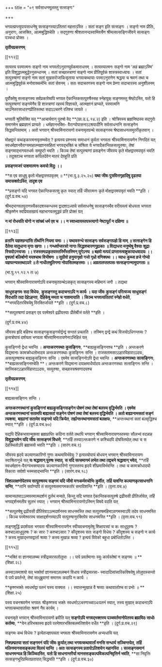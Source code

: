 +++
title = "०९ सर्वसाधनमूलस्तु सत्सङ्गः"

+++

भगवत्प्राप्त्युपायसाधनेषु सत्सङ्गस्याऽतितरां महत्ताऽस्ति । सतां सङ्ग इति सत्सङ्गः । सङ्गो नाम प्रीतिः, अनुरागः, आसक्तिः, आत्मबुद्धिश्चेति । सद्गुरुणा श्रीशतानन्दस्वामिवर्येण श्रीमत्सत्सङ्गिजीवने सत्सङ्गः पञ्चधा प्रोक्तः ।

**तृतीयप्रकरणम्**

[[११२]]

सत्यस्य परमात्मनः सङ्गो नाम भगवतोऽनुरागपूर्वकमाराधनम् । सत्यस्यात्मनः सङ्गो नाम ‘अहं ब्रह्माऽस्मि’ इति विशुद्धात्मबुद्धेरनुसन्धानम् । सतां सच्छास्त्राणां सङ्गो नाम प्रीतिपूर्वकं शास्त्रस्वाध्यायः । सतां सत्पुरुषाणां सङ्गो नाम सतां मुखसरोजान्निःसृताया भगवत्कथायाः परमाऽनुरागेण श्रद्धया च श्रवणं तथा च आत्मबुद्धिपूर्वकं मनोवाक्कर्मभिः सतां सेवनम् । सतः सदाचरणस्य सङ्गो नाम प्रेम्णा सदाचारस्य अनुशीलनम् ।

पूर्वोक्तेषु सत्सङ्गस्य सर्वप्रकारेष्वपि भगवत ऐकान्तिकसत्पुरुषैस्सह स्नेहयुक् सङ्गमस्तु श्रेष्ठोऽस्ति, यतो हि सत्पुरुषाणां सङ्गमेनैव हि शास्त्राणां रहस्यं विज्ञायते, आत्मज्ञानं प्राप्यते, परमात्मनि चाऽनितरसाधारणप्रीतिस्तथा सदाऽऽचरणे रतिश्च जायते ।

भगवती श्रुतिर्वक्ति यत् **आचार्यवान् पुरुषो वेद **(छा.उ.६.१४.२) इति । श्रोत्रियस्य ब्रह्मनिष्ठस्य सद्गुरोः समागमेन ब्रह्मज्ञानं प्राप्यते । धर्मज्ञानभक्ति- वैराग्योपासनाऽऽश्रयादीनि सर्वसाधनानि सत्सङ्गेन सिद्ध्यन्तितमाम् । अतो भगवान् श्रीस्वामिनारायणो वचनामृतग्रन्थे सत्सङ्गस्य श्रेष्ठसाधनत्वमुररीकृतवान् ।

मोक्षद्वारं कथङ्कारमनावृतम्भवेत् ? इत्यस्य प्रश्नस्य समाधानं कुर्वता भगवता श्रीस्वामिनारायणेन निगदितं यत् स्वधर्मज्ञानवैराग्यमाहात्म्यज्ञानसहितां भगवद्भक्तिं च संश्रिता ये भगवदैकान्तिकसत्पुरुषाः, तेषां सङ्गमाद्भागवतधर्मः सम्पुष्टो भवति । किञ्च तेषां सत्पुरुषाणां प्रसङ्गेन जीवस्य कृते मोक्षद्वारमपावृतं भवति । तदुक्तञ्च भगवता कपिलदेवेन मातरं देवहूतिं प्रति

**प्रसङ्गमजरं पाशमात्मनः कवयो विदुः ।।**

**स एव साधुषु कृतो मोक्षद्वारमपावृतम् ॥ **(भा.पु.३.२५.२०) **यथा जीवः पुत्रवित्तगृहादिषु दृढतया समासक्तोऽस्ति**,  **तादृश एव**

**प्रसङ्गो यदि भगवत ऐकान्तिकसत्सु कृतः स्यात् तर्हि जीवात्मनः कृते मोक्षद्वारमपावृतं भवति **इति । (दुर्ग.प्र.वच.५४)

श्रीमद्भागवतपुराणस्यैकादशस्कन्धस्य द्वादशाऽध्याये सर्वसाधनेषु सत्सङ्गस्यैव वरीयस्त्वं बोधयता भगवता श्रीकृष्णेन स्वप्रियसखायं महाभागवतमुद्धवं प्रति प्रोक्तं यत्

**न  मां रोधयति योगो न सांख्यं धर्म एव च ।।  न  स्वाध्यायस्तपस्त्यागो नेष्टापूर्तं न दक्षिणा ॥**

[[११३]]

**व्रतानि यज्ञश्छन्दांसि तीर्थानि नियमा यमाः ।।  यथावरुन्धे सत्सङ्गः सर्वसङ्गापहो हि माम् ॥ सत्सङ्गेन हि दैतेया यातुधाना मृगाः खगाः ।।  गन्धर्वाप्सरसो नागाः सिद्धाश्चारणगुह्यकाः ॥ विद्याधरा मनुष्येषु वैश्याः शूद्राः स्त्रियोऽन्त्यजाः ।।  रजस्तमःप्रकृतयस्तस्मिँस्तस्मिन् युगेऽनघ ॥ बहवो मत्पदं प्राप्तास्त्वाष्ट्रकायाधवादयः ।।  वृषपर्वा बलिर्बाणो मयश्चाथ विभीषणः ॥ सुग्रीवो हनुमानृक्षो गजो गृध्रो वणिक्पथः ।।  व्याधः कुब्जा व्रजे गोप्यो यज्ञपत्न्यस्तथाऽपरे ॥ ते नाधीतश्रुतिगणा नोपासितमहत्तमाः ।।  अव्रतातप्ततपसः सत्सङ्गान्मामुपागताः ॥**

(भा.पु.११.१२.१ तः ७)

भगवान् श्रीस्वामिनारायणोऽपि वचनामृतग्रन्थेऽसकृत् सत्सङ्गस्य महिमानं जगौ । तद्यथा

**साधुसङ्गमः सदा विधेयः**,  **कुसङ्गस्तु कदाचनाऽपि न कार्यः । यदा जीवः कुसङ्गं परित्यज्य साधुसङ्गं विदधाति तदा देहेऽहन्ता**,  **दैहिकेषु ममता च नाशमायाति । किञ्च भगवत्यतितरां स्नेहो वर्धते**,  **भगवदितरविषयेषु विरक्तिर्जायते **इति । (दुर्ग.प्र.वच.८)

**सत्पुरुषाणां प्रसङ्ग एव परमेश्वरे द्रढीयस्याः प्रीतेर्बीजं वर्तते **इति ।

(दुर्ग.प्र.वच.४४)

जीवस्य हृदि बहिश्च सत्सङ्गकुसङ्गयोर्द्वन्द्वं सन्ततं प्रचलति । तस्मिन् द्वन्द्वे कथं विजयोऽधिगन्तव्यः ? इत्यत्रोपायं दर्शयता भगवता श्रीस्वामिनारायणेनाऽभिहितं यत्

कुसङ्गिनो द्वेधा भवन्ति । **अन्तःकरणस्थाः कुसङ्गिनः**,  **बाह्यकुसङ्गिनश्च **इति । अन्तःकरणे विद्यमानाः कामक्रोधलोभादय अन्तःकरणस्थाः कुसङ्गिनः सन्ति । राजसतामसाऽऽहारविहाराऽऽदयः, असत्पुरुषाश्च बाह्यकुसङ्गिनः सन्ति । एवमेव सत्सङ्गिनोऽपि द्वेधा भवन्ति । **अन्तःकरणस्थाः सत्सङ्गिनः**,  **बाह्यसत्सङ्गिनश्चेति **।  अन्तःकरणे विद्यमाना दयाक्षमाधैर्यादय अन्तःकरणस्थाः सत्सङ्गिनः सन्ति । सात्त्विकाऽऽहारविहाराऽऽदयः, सत्पुरुषाः, सच्छास्त्रश्रवणादयश्च

**तृतीयप्रकरणम्**

[[११४]]

बाह्यसत्सङ्गिनः सन्ति ।

**अन्तःकरणस्थानां कुसङ्गिनां बाह्यकुसङ्गिसङ्गेन पोषणं तथा तेषां बलस्य वृद्धिर्भवति । एवमेव अन्तःकरणस्थानां सतामपि बाह्यसतां सङ्गेन पोषणं तथा तेषां बलस्य वृद्धिर्भवति । अतो बाह्यानामसतां सङ्गं त्यक्त्वा**,  **बाह्यानां सतामेव सङ्गमो यदि क्रियेत**,  **तर्ह्यन्तःस्थानामसतां बलक्षयः**,  **अन्तःस्थानां सतां बलवृद्धिश्च स्यात् **इति । (दुर्ग.प्र.वच.७०)

यद्यपि दैहिकभावान्मुक्त्वा ब्रह्मप्राप्तिः कठिना वर्तते तथापि भगवान् श्रीस्वामिनारायणस्तस्याः सौलभ्यं वदन्नाह **विशुद्धभावेन यदि जीवः सत्सङ्गमं विधत्ते**,  **तर्हि तस्याऽन्तःकरणे न कश्चिदपि दोषस्तिष्ठेत् तथा च स देहस्थितोऽपि ब्रह्मरूपो भवति **इति । (सारंग.वच.९)

जीवस्य हृदये कल्याणकारिणो गुणाः कथमाविर्भवेयुः ? इत्यस्योपायं बोधयन् भगवान् श्रीस्वामिनारायणः स्वाश्रितानूचे यत् **यः श्रद्धावान् पुरुषः स्यात्**,  **स यदि सत्समागमं लभेत तथा तद्वचने श्रद्धावान् भवेत्**,  **तर्हि स्वधर्मज्ञान-वैराग्यभक्त्यादयः कल्याणकारिणो गुणास्तस्य हृदये शीघ्रमाविर्भवन्ति । तथा च कामक्रोधादयो विकाराः सर्वशो भस्मसाद्भवन्ति **इति । (सारंग.वच.१८)

**त्रिंशल्लक्षणोपेतस्य सत्पुरुषस्य सङ्गमं यदि जीवो मनःकर्मवचोभिः कुर्वीत**,  **तर्हि यावन्ति कल्याणकृत्साधनानि सन्ति**,  **तानि सर्वाण्यपि तं सत्पुरुषसमागमकर्तारं समाविशन्ति **इति । (वृत्ता.वच.४)

सामान्यतयाऽऽत्मपरमात्मदर्शनं दुर्लभं मन्यते, किन्तु यदि भगवत ऐकान्तिकसत्पुरुषे द्रढीयसी प्रीतिर्जायेत, तर्हि भगवद्दर्शनमतीव सुलभं स्यात् । भगवान् श्रीस्वामिनारायणोऽस्मिन् विषये वदति यत्

**सत्पुरुषेषु द्रढीयसी प्रीतिरेवाऽऽत्मदर्शनस्य साधनमस्ति तथा सत्पुरुषमहिमाऽवगमस्याऽपि तदेव साधनमस्ति । किञ्च परमेश्वरस्य साक्षाद्दर्शनस्याऽपि सत्पुरुषानुरक्तिरेव साधनमस्ति **इति । (वृत्ता.वच.११)

सङ्गशुद्धिं प्रदर्शयता भगवता श्रीस्वामिनारायणेन स्वीयवचनामृतेषु शिक्षापत्र्यां च कः साधुपुरुषः ? कश्चाऽसाधुपुरुषः ? कः सारः ? कश्चाऽसारः ? कीदृशस्य सतः सङ्गो विधेयः ? कीदृशस्य च सङ्गो न कार्यः ? कस्य मुखाद्भगवद्वार्ता श्रव्या ? कस्य मुखान्न श्रव्या ? इत्ययं विवेको बहुधा प्रबोधितोऽस्ति ।

[[११५]]

**भक्तिं वा ज्ञानमालम्ब्य स्त्रीद्रव्यरसलोलुभाः ।।  पापे प्रवर्तमानाः स्युः कार्यस्तेषां न सङ्गमः ॥ **(शिक्षा.२८)

अस्याऽयमाशयो यत् भक्तेर्वा ज्ञानस्याऽवलम्बनं विधाय स्त्रीद्रव्यरसा- स्वादादिसांसारिकविषयेषु लोलुपास्सन्तो ये पापे प्रवर्तन्ते, तेषां साधुब्रुवाणां समागमः कदापि न कार्यः ।

**कृष्णभक्तेः स्वधर्माद्वा पतनं यस्य वाक्यतः ।।  स्यात्तन्मुखान्न वै श्रव्याः कथावार्ताश्च वा प्रभोः ॥ **(शिक्षा.२५)

यस्य वचनश्रवणेन भगवतः श्रीकृष्णस्य भक्तेः स्वधर्माऽऽचरणाच्चाऽधःपतनं स्यात्, तस्य मुखात् कदाचनाऽपि भगवत्कथावार्तायाः श्रवणं नैव कार्यम् ।

वचनामृते भगवान् श्रीस्वामिनारायणो ब्रवीति यत् **सङ्गोऽपि भगवद्भक्तस्य पञ्चवर्तमानोपेतस्य ब्रह्मविदः साधोः कर्तव्यः**,  **येन हरिभक्तस्य हृदये परमेश्वरभक्तिबलमतिशयेन वर्धेत **इति । (दुर्ग.प्र.वच.२९)

सङ्गमः कथं विधेयः ? इत्येतज्ज्ञापयता भगवता श्रीस्वामिनारायणेन अभ्यधायि यत्

**निश्छद्मतया सतां सङ्गमनं यदि जीवः कुर्यात् तथा भगवत्कथावार्तां मनसि सन्धार्य सञ्चिन्तयेत्**,  **तर्हि मलिनमानससङ्कल्पा विलयं यान्ति । अतः सत्सङ्गस्य प्रतापोऽतिशयेन महानस्ति । सत्सङ्गसमानं साधनमन्यन्न हि किञ्चिदस्ति**,  **यतो हि साधनान्तरैर्या मानससङ्कल्पविकल्पनिवृत्तिर्न भवति**,  **सा निवृत्तिः सत्सङ्गभूरिप्रथितप्रतापात् सिद्ध्यति **इति । (दुर्ग.प्र.वच.३०)
